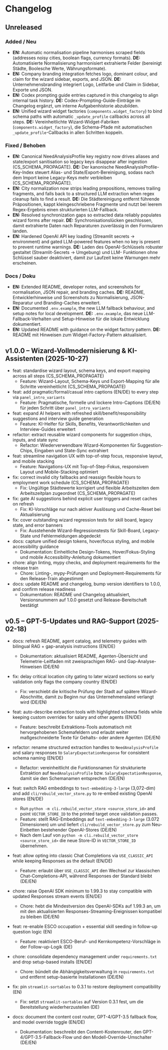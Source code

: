 # Changelog

## Unreleased

### Added / Neu
- **EN:** Automatic normalisation pipeline harmonises scraped fields (addresses noisy cities, boolean flags, currency formats).
  **DE:** Automatisierte Normalisierung harmonisiert extrahierte Felder (bereinigt Städte, Boolesche Werte, Währungsformate).
- **EN:** Company branding integration fetches logo, dominant colour, and claim for the wizard sidebar, exports, and JSON.
  **DE:** Unternehmensbranding integriert Logo, Leitfarbe und Claim in Sidebar, Exporte und JSON.
- **EN:** Codex prompting guide entries captured in this changelog to align internal task history.
  **DE:** Codex-Prompting-Guide-Einträge im Changelog ergänzt, um interne Aufgabenhistorie abzubilden.
- **EN:** Unified wizard widget factories (`components.widget_factory`) to bind schema
  paths with automatic `_update_profile` callbacks across all steps.
  **DE:** Vereinheitlichte Wizard-Widget-Fabriken (`components.widget_factory`), die
  Schema-Pfade mit automatischen `_update_profile`-Callbacks in allen Schritten koppeln.

### Fixed / Behoben
- **EN:** Canonical NeedAnalysisProfile key registry now drives aliases and state/export sanitisation so legacy keys disappear after ingestion (CS_SCHEMA_PROPAGATE).
  **DE:** Der kanonische NeedAnalysisProfile-Key-Index steuert Alias- und State/Export-Bereinigung, sodass nach dem Import keine Legacy-Keys mehr verbleiben (CS_SCHEMA_PROPAGATE).
- **EN:** City normalization now strips leading prepositions, removes trailing fragments, and falls back to a structured LLM
  extraction when regex cleanup fails to find a result.
  **DE:** Die Städtereinigung entfernt führende Präpositionen, kappt kleingeschriebene Fragmente und nutzt bei leerem Regex-Ergebnis
  einen strukturierten LLM-Fallback.
- **EN:** Resolved synchronization gaps so extracted data reliably populates wizard forms after repair.
  **DE:** Synchronisationslücken geschlossen, damit extrahierte Daten nach Reparaturen zuverlässig in den Formularen landen.
- **EN:** Hardened OpenAI API key loading (Streamlit secrets → environment) and gated LLM-powered features when no key is present
  to prevent runtime warnings. **DE:** Laden des OpenAI-Schlüssels robuster gestaltet (Streamlit-Secrets → Umgebung) und LLM-
  Funktionen ohne Schlüssel sauber deaktiviert, damit zur Laufzeit keine Warnungen mehr erscheinen.

### Docs / Doku
- **EN:** Extended README, developer notes, and screenshots for normalisation, JSON repair, and branding caches.
  **DE:** README, Entwicklerhinweise und Screenshots zu Normalisierung, JSON-Reparatur und Branding-Caches erweitert.
- **EN:** Documented `.env.example`, the new LLM fallback behaviour, and setup notes for local development.
  **DE:** `.env.example`, das neue LLM-Fallback-Verhalten und Setup-Hinweise für die lokale Entwicklung dokumentiert.
- **EN:** Updated README with guidance on the widget factory pattern.
  **DE:** README mit Hinweisen zum Widget-Factory-Pattern aktualisiert.

## v1.0.0 – Wizard-Vollmodernisierung & KI-Assistenten (2025-10-27)

- feat: standardise wizard layout, schema keys, and export mapping across all steps (CS_SCHEMA_PROPAGATE)
  - Feature: Wizard-Layout, Schema-Keys und Export-Mapping für alle Schritte vereinheitlicht (CS_SCHEMA_PROPAGATE)
- feat: add pragmatic/formal/casual intro captions (EN/DE) to every step via `panel_intro_variants`
  - Feature: Pragmatische, formelle und lockere Intro-Captions (DE/EN) für jeden Schritt über `panel_intro_variants`
- feat: expand AI helpers with refreshed skill/benefit/responsibility suggestions and interview guide generation
  - Feature: KI-Helfer für Skills, Benefits, Verantwortlichkeiten und Interview-Guides erweitert
- refactor: extract reusable wizard components for suggestion chips, inputs, and state sync
  - Refactor: Wiederverwendbare Wizard-Komponenten für Suggestion-Chips, Eingaben und State-Sync extrahiert
- feat: streamline navigation UX with top-of-step focus, responsive layout, and mobile stacking
  - Feature: Navigations-UX mit Top-of-Step-Fokus, responsivem Layout und Mobile-Stacking optimiert
- fix: correct invalid city fallbacks and reassign flexible hours to employment work schedule (CS_SCHEMA_PROPAGATE)
  - Fix: Ungültige Städtewerte korrigiert und flexible Arbeitszeiten dem Arbeitszeitplan zugeordnet (CS_SCHEMA_PROPAGATE)
- fix: gate AI suggestions behind explicit user triggers and reset caches on refresh
  - Fix: KI-Vorschläge nur nach aktiver Auslösung und Cache-Reset bei Aktualisierung
- fix: cover outstanding wizard regression tests for skill board, legacy state, and error banners
  - Fix: Ausstehende Wizard-Regressionstests für Skill-Board, Legacy-State und Fehlermeldungen abgedeckt
- docs: capture unified design tokens, hover/focus styling, and mobile accessibility guidance
  - Dokumentation: Einheitliche Design-Tokens, Hover/Fokus-Styling und mobile Accessibility-Anleitung dokumentiert
- chore: align linting, mypy checks, and deployment requirements for the release train
  - Chore: Linting-, mypy-Prüfungen und Deployment-Requirements für den Release-Train abgestimmt
- docs: update README and changelog, bump version identifiers to 1.0.0, and confirm release readiness
  - Dokumentation: README und Changelog aktualisiert, Versionsnummern auf 1.0.0 gesetzt und Release-Bereitschaft bestätigt

## v0.5 – GPT-5-Updates und RAG-Support (2025-02-18)
- docs: refresh README, agent catalog, and telemetry guides with bilingual RAG + gap-analysis instructions (EN/DE)
  - Dokumentation: aktualisiert README, Agenten-Übersicht und Telemetrie-Leitfaden mit zweisprachigen RAG- und Gap-Analyse-Hinweisen (DE/EN)
- fix: delay critical location city gating to later wizard sections so early validation only flags the company country (EN/DE)
  - Fix: verschiebt die kritische Prüfung der Stadt auf spätere Wizard-Abschnitte, damit zu Beginn nur das Unternehmensland verlangt wird (DE/EN)
- feat: auto-describe extraction tools with highlighted schema fields while keeping custom overrides for salary and other agents (EN/DE)
  - Feature: beschreibt Extraktions-Tools automatisch mit hervorgehobenen Schemafeldern und erlaubt weiter maßgeschneiderte Texte für Gehalts- oder andere Agenten (DE/EN)
- refactor: rename structured extraction handles to `NeedAnalysisProfile` and salary responses to `SalaryExpectationResponse` for consistent schema naming (EN/DE)
  - Refactor: vereinheitlicht die Funktionsnamen für strukturierte Extraktion auf `NeedAnalysisProfile` bzw. `SalaryExpectationResponse`, damit sie den Schemanamen entsprechen (DE/EN)

- feat: switch RAG embeddings to `text-embedding-3-large` (3,072-dim) and add `cli/rebuild_vector_store.py` to re-embed existing OpenAI stores (EN/DE)
  - Run `python -m cli.rebuild_vector_store <source_store_id>` and point `VECTOR_STORE_ID` to the printed target once validation passes.
  - Feature: stellt RAG-Embeddings auf `text-embedding-3-large` (3.072 Dimensionen) um und liefert `cli/rebuild_vector_store.py` zum Neu-Einbetten bestehender OpenAI-Stores (DE/EN)
  - Nach dem Lauf von `python -m cli.rebuild_vector_store <source_store_id>` die neue Store-ID in `VECTOR_STORE_ID` übernehmen.
- feat: allow opting into classic Chat Completions via `USE_CLASSIC_API` while keeping Responses as the default (EN/DE)
  - Feature: erlaubt über `USE_CLASSIC_API` den Wechsel zur klassischen Chat-Completions-API, während Responses der Standard bleibt (DE/EN)
- chore: raise OpenAI SDK minimum to 1.99.3 to stay compatible with updated Responses stream events (EN/DE)
  - Chore: hebt die Mindestversion des OpenAI-SDKs auf 1.99.3 an, um mit den aktualisierten Responses-Streaming-Ereignissen kompatibel zu bleiben (DE/EN)
- feat: re-enable ESCO occupation + essential skill seeding in follow-up question logic (EN)
  - Feature: reaktiviert ESCO-Beruf- und Kernkompetenz-Vorschläge in der Follow-up-Logik (DE)
- chore: consolidate dependency management under `requirements.txt` and drop setup-based installs (EN/DE)
  - Chore: bündelt die Abhängigkeitsverwaltung in `requirements.txt` und entfernt setup-basierte Installationen (DE/EN)
- fix: pin `streamlit-sortables` to 0.3.1 to restore deployment compatibility (EN)
  - Fix: setzt `streamlit-sortables` auf Version 0.3.1 fest, um die Bereitstellung wiederherzustellen (DE)
- docs: document the content cost router, GPT-4/GPT-3.5 fallback flow, and model override toggle (EN/DE)
  - Dokumentation: beschreibt den Content-Kostenrouter, den GPT-4/GPT-3.5-Fallback-Flow und den Modell-Override-Umschalter (DE/EN)
